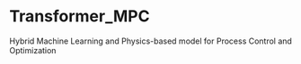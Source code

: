 # Transformer_MPC
Hybrid Machine Learning and Physics-based model for Process Control and Optimization 

